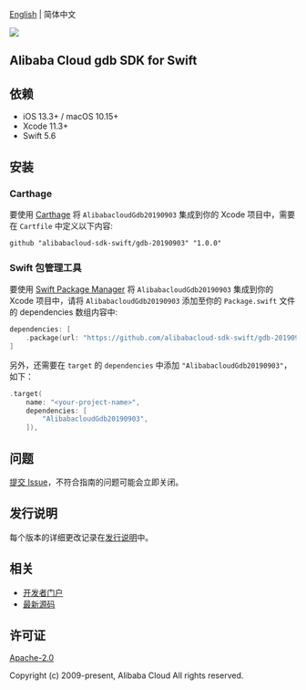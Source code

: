 [English](README.md) | 简体中文

![](https://aliyunsdk-pages.alicdn.com/icons/AlibabaCloud.svg)

## Alibaba Cloud gdb SDK for Swift

## 依赖

- iOS 13.3+ / macOS 10.15+
- Xcode 11.3+
- Swift 5.6

## 安装

### Carthage

要使用 [Carthage](https://github.com/Carthage/Carthage) 将 `AlibabacloudGdb20190903` 集成到你的 Xcode 项目中，需要在 `Cartfile` 中定义以下内容:

```ogdl
github "alibabacloud-sdk-swift/gdb-20190903" "1.0.0"
```

### Swift 包管理工具

要使用 [Swift Package Manager](https://swift.org/package-manager/) 将 `AlibabacloudGdb20190903` 集成到你的 Xcode 项目中，请将 `AlibabacloudGdb20190903` 添加至你的 `Package.swift` 文件的 dependencies 数组内容中:

```swift
dependencies: [
    .package(url: "https://github.com/alibabacloud-sdk-swift/gdb-20190903.git", from: "1.0.0")
]
```

另外，还需要在 `target` 的 `dependencies` 中添加 `"AlibabacloudGdb20190903"`，如下：

```swift
.target(
    name: "<your-project-name>",
    dependencies: [
        "AlibabacloudGdb20190903",
    ]),
```

## 问题

[提交 Issue](https://github.com/alibabacloud-sdk-swift/gdb-20190903/issues/new)，不符合指南的问题可能会立即关闭。

## 发行说明

每个版本的详细更改记录在[发行说明](./ChangeLog.txt)中。

## 相关

* [开发者门户](https://next.api.aliyun.com/home)
* [最新源码](https://github.com/alibabacloud-sdk-swift/gdb-20190903)

## 许可证

[Apache-2.0](http://www.apache.org/licenses/LICENSE-2.0)

Copyright (c) 2009-present, Alibaba Cloud All rights reserved.
